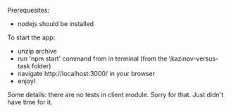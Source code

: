 Prerequesites:
 - nodejs should be installed

To start the app:
 -  unzip archive
 - run 'npm start' command from in terminal (from the \kazinov-versus-task folder)
 - navigate http://localhost:3000/ in your browser
 - enjoy!

Some details:
there are no tests in client module. Sorry for that. Just didn't have time for it.